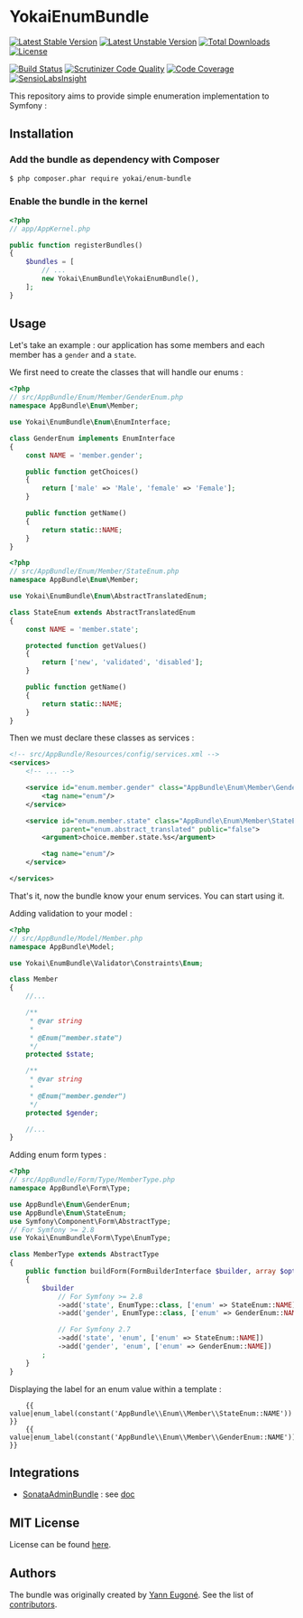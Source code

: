 YokaiEnumBundle
==============

[![Latest Stable Version](https://poser.pugx.org/yokai/enum-bundle/v/stable)](https://packagist.org/packages/yokai/enum-bundle)
[![Latest Unstable Version](https://poser.pugx.org/yokai/enum-bundle/v/unstable)](https://packagist.org/packages/yokai/enum-bundle)
[![Total Downloads](https://poser.pugx.org/yokai/enum-bundle/downloads)](https://packagist.org/packages/yokai/enum-bundle)
[![License](https://poser.pugx.org/yokai/enum-bundle/license)](https://packagist.org/packages/yokai/enum-bundle)

[![Build Status](https://api.travis-ci.org/yokai-php/enum-bundle.png?branch=master)](https://travis-ci.org/yokai-php/enum-bundle)
[![Scrutinizer Code Quality](https://scrutinizer-ci.com/g/yokai-php/enum-bundle/badges/quality-score.png?b=master)](https://scrutinizer-ci.com/g/yokai-php/enum-bundle/?branch=master)
[![Code Coverage](https://scrutinizer-ci.com/g/yokai-php/enum-bundle/badges/coverage.png?b=master)](https://scrutinizer-ci.com/g/yokai-php/enum-bundle/?branch=master)
[![SensioLabsInsight](https://insight.sensiolabs.com/projects/596d2076-90ee-49d9-a8b2-e3bcbd390874/mini.png)](https://insight.sensiolabs.com/projects/596d2076-90ee-49d9-a8b2-e3bcbd390874)

This repository aims to provide simple enumeration implementation to Symfony :


Installation
------------

### Add the bundle as dependency with Composer

``` bash
$ php composer.phar require yokai/enum-bundle
```

### Enable the bundle in the kernel

``` php
<?php
// app/AppKernel.php

public function registerBundles()
{
    $bundles = [
        // ...
        new Yokai\EnumBundle\YokaiEnumBundle(),
    ];
}
```


Usage
-----

Let's take an example : our application has some members and each member has a `gender` and a `state`.

We first need to create the classes that will handle our enums :

``` php
<?php
// src/AppBundle/Enum/Member/GenderEnum.php
namespace AppBundle\Enum\Member;

use Yokai\EnumBundle\Enum\EnumInterface;

class GenderEnum implements EnumInterface
{
    const NAME = 'member.gender';

    public function getChoices()
    {
        return ['male' => 'Male', 'female' => 'Female'];
    }

    public function getName()
    {
        return static::NAME;
    }
}
```

``` php
<?php
// src/AppBundle/Enum/Member/StateEnum.php
namespace AppBundle\Enum\Member;

use Yokai\EnumBundle\Enum\AbstractTranslatedEnum;

class StateEnum extends AbstractTranslatedEnum
{
    const NAME = 'member.state';

    protected function getValues()
    {
        return ['new', 'validated', 'disabled'];
    }

    public function getName()
    {
        return static::NAME;
    }
}
```

Then we must declare these classes as services :

``` xml
<!-- src/AppBundle/Resources/config/services.xml -->
<services>
    <!-- ... -->

    <service id="enum.member.gender" class="AppBundle\Enum\Member\GenderEnum" public="false">
        <tag name="enum"/>
    </service>

    <service id="enum.member.state" class="AppBundle\Enum\Member\StateEnum" 
             parent="enum.abstract_translated" public="false">
        <argument>choice.member.state.%s</argument>

        <tag name="enum"/>
    </service>

</services>
```

That's it, now the bundle know your enum services. You can start using it.

Adding validation to your model :

``` php
<?php
// src/AppBundle/Model/Member.php
namespace AppBundle\Model;

use Yokai\EnumBundle\Validator\Constraints\Enum;

class Member
{
    //...

    /**
     * @var string
     *
     * @Enum("member.state")
     */
    protected $state;

    /**
     * @var string
     *
     * @Enum("member.gender")
     */
    protected $gender;

    //...
}
```

Adding enum form types :

``` php
<?php
// src/AppBundle/Form/Type/MemberType.php
namespace AppBundle\Form\Type;

use AppBundle\Enum\GenderEnum;
use AppBundle\Enum\StateEnum;
use Symfony\Component\Form\AbstractType;
// For Symfony >= 2.8
use Yokai\EnumBundle\Form\Type\EnumType;

class MemberType extends AbstractType
{
    public function buildForm(FormBuilderInterface $builder, array $options)
    {
        $builder
            // For Symfony >= 2.8
            ->add('state', EnumType::class, ['enum' => StateEnum::NAME])
            ->add('gender', EnumType::class, ['enum' => GenderEnum::NAME])

            // For Symfony 2.7
            ->add('state', 'enum', ['enum' => StateEnum::NAME])
            ->add('gender', 'enum', ['enum' => GenderEnum::NAME])
        ;
    }
}
```


Displaying the label for an enum value within a template :

```twig
    {{ value|enum_label(constant('AppBundle\\Enum\\Member\\StateEnum::NAME')) }}
    {{ value|enum_label(constant('AppBundle\\Enum\\Member\\GenderEnum::NAME')) }}
```


Integrations
------------

- [SonataAdminBundle](https://github.com/sonata-project/SonataAdminBundle) : see [doc](Resources/doc/sonata-admin.md)


MIT License
-----------

License can be found [here](https://github.com/yokai-php/enum-bundle/blob/master/Resources/meta/LICENSE).


Authors
-------

The bundle was originally created by [Yann Eugoné](https://github.com/yann-eugone).
See the list of [contributors](https://github.com/yokai-php/enum-bundle/contributors).
